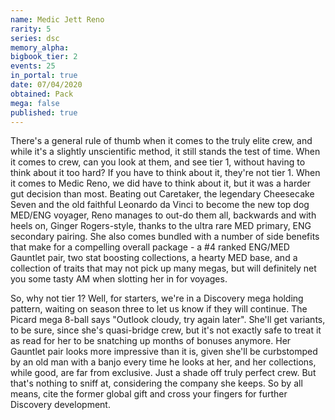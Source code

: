 ```yaml
---
name: Medic Jett Reno
rarity: 5
series: dsc
memory_alpha:
bigbook_tier: 2
events: 25
in_portal: true
date: 07/04/2020
obtained: Pack
mega: false
published: true
---
```


There's a general rule of thumb when it comes to the truly elite crew, and while it's a slightly unscientific method, it still stands the test of time. When it comes to crew, can you look at them, and see tier 1, without having to think about it too hard? If you have to think about it, they're not tier 1. When it comes to Medic Reno, we did have to think about it, but it was a harder gut decision than most. Beating out Caretaker, the legendary Cheesecake Seven and the old faithful Leonardo da Vinci to become the new top dog MED/ENG voyager, Reno manages to out-do them all, backwards and with heels on, Ginger Rogers-style, thanks to the ultra rare MED primary, ENG secondary pairing. She also comes bundled with a number of side benefits that make for a compelling overall package - a #4 ranked ENG/MED Gauntlet pair, two stat boosting collections, a hearty MED base, and a collection of traits that may not pick up many megas, but will definitely net you some tasty AM when slotting her in for voyages. 

So, why not tier 1? Well, for starters, we're in a Discovery mega holding pattern, waiting on season three to let us know if they will continue. The Picard mega 8-ball says "Outlook cloudy, try again later". She'll get variants, to be sure, since she's quasi-bridge crew, but it's not exactly safe to treat it as read for her to be snatching up months of bonuses anymore. Her Gauntlet pair looks more impressive than it is, given she'll be curbstomped by an old man with a banjo every time he looks at her, and her collections, while good, are far from exclusive. Just a shade off truly perfect crew. But that's nothing to sniff at, considering the company she keeps. So by all means, cite the former global gift and cross your fingers for further Discovery development.
